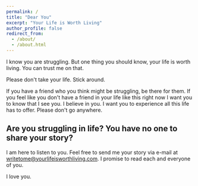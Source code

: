 ```yaml
---
permalink: /
title: "Dear You"
excerpt: "Your Life is Worth Living"
author_profile: false
redirect_from: 
  - /about/
  - /about.html
---
```

I know you are struggling. But one thing you should know, your life is worth living. You can trust me on that.

Please don't take your life. Stick around.

If you have a friend who you think might be struggling, be there for them. If you feel like you don't have a friend in your life like this right now I want you to know that I see you. I believe in you. I want you to experience all this life has to offer. Please don't go anywhere.

Are you struggling in life? You have no one to share your story?
------
I am here to listen to you. Feel free to send me your story via e-mail at [writetome@yourlifeisworthliving.com](mailto:writetome@yourlifeisworthliving.com). I promise to read each and everyone of you.

I love you.
